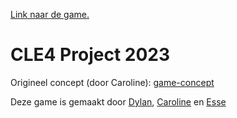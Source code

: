 [Link naar de game.](https://curleyds.github.io/CLE4-2022-2023/)

# CLE4 Project 2023

Origineel concept (door Caroline):
[game-concept](./src/assets/game-concept.pdf)

Deze game is gemaakt door [Dylan](https://github.com/CurleyDS), [Caroline](https://github.com/CaroV3) en [Esse](https://github.com/Esse03)
